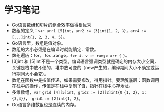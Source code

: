 # 学习笔记

* Go语言数组和切片的组合效率做得很优秀
* 数组的定义：` var arr1 [5]int `，` arr2 := [3]int{1, 2, 3} `，` arr4 := [...]int{1, 2, 3, 4, 5] `。
* Go语言里，数组是值对象。
* 数组的大小必须是在编译时就能确定，常数。
* 数组遍历：for， for...range。` for i, v := range arr { } `。
* [3]int 和 [5]int 不是一个类型。编译语言强调类型就是确定的内存大小空间，关键是栈中放不便的，堆中放可变的（new产生的，编译期间大小不确定或运行期间大小会变）。
* 数组在函数中是按值传递，如果需要修改，得用指针。要理解底层：函数调用在栈中的操作，传值是在栈中复制了值，指针在栈中心存地址。
* 多维数组，` var grid [4][5]int `，` grid2 := [2][2]int{0:{1, 2}, 1:{3,4}} `，` grid4 := [2]int{1, 2}`。
* Go语言多维数组也是连续的内存。